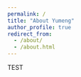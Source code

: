 ```yaml
---
permalink: /
title: "About Yumeng"
author_profile: true
redirect_from: 
  - /about/
  - /about.html
---
```


TEST
